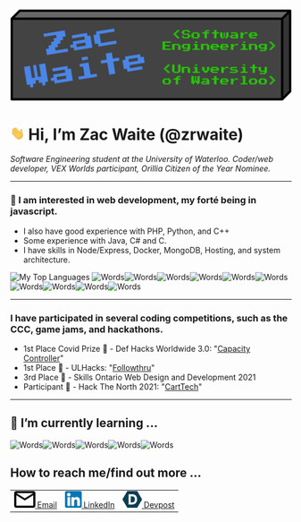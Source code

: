 <img src="./header.svg">

# <img height="25vw" src="./wave.gif"> Hi, I’m Zac Waite (@zrwaite)

*Software Engineering student at the University of Waterloo. Coder/web developer, VEX Worlds participant, Orillia Citizen of the Year Nominee.*

---
### 👀 I am interested in web development, my forté being in javascript.  
* I also have good experience with PHP, Python, and C++
* Some experience with Java, C# and C.
* I have skills in Node/Express, Docker, MongoDB, Hosting, and system architecture.

![My Top Languages](https://github-readme-stats.vercel.app/api/top-langs/?username=zrwaite&exclude_repo=Spaceship8&layout=compact&langs_count=6&theme=dark)
![Words](https://img.shields.io/badge/Code-JavaScript-informational?style=flat&logo=JavaScript&logoColor=white&color=success)![Words](https://img.shields.io/badge/Code-Typescript-informational?style=flat&logo=Typescript&logoColor=white&color=success)![Words](https://img.shields.io/badge/Code-PHP-informational?style=flat&logo=PHP&logoColor=white&color=success)![Words](https://img.shields.io/badge/Code-Node.js-informational?style=flat&logo=Node.js&logoColor=white&color=success)![Words](https://img.shields.io/badge/Code-Python-informational?style=flat&logo=Python&logoColor=white&color=success)![Words](https://img.shields.io/badge/Code-C++-informational?style=flat&logo=cplusplus&logoColor=white&color=success)![Words](https://img.shields.io/badge/Tools-MongoDB-informational?style=flat&logo=MongoDB&logoColor=white&color=success)![Words](https://img.shields.io/badge/Tools-Docker-informational?style=flat&logo=Docker&logoColor=white&color=success)![Words](https://img.shields.io/badge/Cloud-Digital%20Ocean-informational?style=flat&logo=DigitalOcean&logoColor=white&color=success)![Words](https://img.shields.io/badge/Editor-VSCode-informational?style=flat&logo=Visual%20Studio%20Code&logoColor=white&color=success)
<hr style="clear:left"/>

### I have participated in several coding competitions, such as the CCC, game jams, and hackathons. 
* 1st Place Covid Prize 🥇 - Def Hacks Worldwide 3.0: "[Capacity Controller](https://devpost.com/software/capacity-controller)"
* 1st Place 🥇 - ULHacks: "[Followthru](https://devpost.com/software/followthru-0cr35p)"
* 3rd Place 🥉 - Skills Ontario Web Design and Development 2021
* Participant 🏅 - Hack The North 2021: "[CartTech](https://devpost.com/software/carttech)"

---

## 🌱 I’m currently learning ... 
![Words](https://img.shields.io/badge/Code-React-informational?style=flat&logo=React&logoColor=white&color=blue)![Words](https://img.shields.io/badge/Code-C-informational?style=flat&logo=C&logoColor=white&color=blue)![Words](https://img.shields.io/badge/Code-C%23-informational?style=flat&logo=C%20Sharp&logoColor=white&color=blue)![Words](https://img.shields.io/badge/Skills-DevOps-informational?style=flat&logo=&logoColor=white&color=blue)![Words](https://img.shields.io/badge/Skills-Machine%20Learning-informational?style=flat&logo=&logoColor=white&color=blue)

##  How to reach me/find out more ...
<table width="100%">
    <tr>
        <td>
            <a href="mailto:129032699zw@gmail.com">
                <img src="mailicon.png" height="30px"> Email
            </a>
        </td>
        <td>
            <a href="https://www.linkedin.com/in/zac-waite/">
                <img src="linkedinicon.png" height="30px"> LinkedIn
            </a>
        </td>
        <td>
            <a href="https://devpost.com/zrwaite">
                <img src="devposticon.png" height="30px"> Devpost
            </a>
        </td>
    </tr>
</table>
<!--Contact form-->

<!-- Personal Website -->

<!--
<img float="left" width="45%" src="https://github-readme-stats.vercel.app/api/pin/?username=zrwaite&repo=CartTech" alt="CartTech Repo"/>

<img float="left" width="45%" src="https://github-readme-stats.vercel.app/api/pin/?username=zrwaite&repo=DreemTeem" alt="DreemTeem Repo"/>

<img float="left" width="45%" src="https://github-readme-stats.vercel.app/api/pin/?username=zrwaite&repo=12421X" alt="12421X Repo"/>

<img float="left" width="45%" src="https://github-readme-stats.vercel.app/api/pin/?username=zrwaite&repo=SantasPillage" alt="SantasPillage Repo"/>

<img float="left" width="45%" src="https://github-readme-stats.vercel.app/api/pin/?username=zrwaite&repo=DefHacks3" alt="DefHacks3 Repo"/>
-->